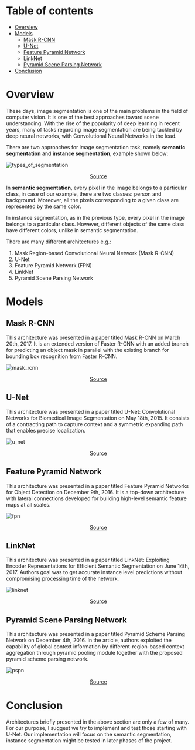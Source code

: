 
Table of contents
=================
<a name="table-of-contents">

* [Overview](#overview)
* [Models](#models)
    * [Mask R-CNN](#mask-r-cnn)
    * [U-Net](#u-net)
    * [Feature Pyramid Network](#feature-pyramid-network)
    * [LinkNet](#linknet)
    * [Pyramid Scene Parsing Network](#pyramid-scene-parsing-network)
* [Conclusion](#conclusion)

Overview
========
<a name="overview">

These days, image segmentation is one of the main problems in the field of computer vision. 
It is one of the best approaches toward scene understanding. 
With the rise of the popularity of deep learning in recent years, 
many of tasks regarding image segmentation are being tackled by deep neural networks, 
with Convolutional Neural Networks in the lead.

There are two approaches for image segmentation task, namely **semantic segmentation** and **instance segmentation**, 
example shown below:

![types_of_segmentation](images/types_of_segmentation.png)
<div style="text-align:center">    
  <a href="https://www.analyticsvidhya.com/blog/2019/04/introduction-image-segmentation-techniques-python">Source</a>
</div>

In **semantic segmentation**, every pixel in the image belongs to a particular class, 
in case of our example, there are two classes: person and background. 
Moreover, all the pixels corresponding to a given class are represented by the same color.

In instance segmentation, as in the previous type, every pixel in the image belongs to a particular class. 
However, different objects of the same class have different colors, unlike in semantic segmentation.

There are many different architectures e.g.:

1. Mask Region-based Convolutional Neural Network (Mask R-CNN)
2. U-Net
3. Feature Pyramid Network (FPN)
4. LinkNet
5. Pyramid Scene Parsing Network


Models
======
<a name="models">

Mask R-CNN
----------
<a name="mask-r-cnn">

This architecture was presented in a paper titled Mask R-CNN on March 20th, 2017. 
It is an extended version of Faster R-CNN with an added branch for predicting an object mask 
in parallel with the existing branch for bounding box recognition from Faster R-CNN.

![mask_rcnn](images/mask_rcnn.png)
<div style="text-align:center">    
  <a href="https://arxiv.org/pdf/1703.06870.pdf">Source</a>
</div>

U-Net
-----
<a name="u-net">

This architecture was presented in a paper titled U-Net: Convolutional Networks for Biomedical Image Segmentation on 
May 18th, 2015. It consists of a contracting path to capture context and a symmetric expanding path that enables precise
localization.

![u_net](images/u_net.png)
<div style="text-align:center">    
  <a href="https://arxiv.org/pdf/1505.04597.pdf">Source</a>
</div>

Feature Pyramid Network
-----------------------
<a name="feature-pyramid-network">

This architecture was presented in a paper titled Feature Pyramid Networks for Object Detection on December 9th, 2016. 
It is a top-down architecture with lateral connections developed for building high-level semantic feature maps at all 
scales.

![fpn](images/feature_pyramid_network.png)
<div style="text-align:center">    
  <a href="http://presentations.cocodataset.org/COCO17-Stuff-FAIR.pdf">Source</a>
</div>

LinkNet
-------
<a name="linknet">

This architecture was presented in a paper titled LinkNet: Exploiting Encoder Representations for Efficient Semantic 
Segmentation on June 14th, 2017. Authors goal was to get accurate instance level predictions without compromising 
processing time of the network.

![linknet](images/linknet.png)
<div style="text-align:center">    
  <a href="https://arxiv.org/pdf/1707.03718.pdf">Source</a>
</div>

Pyramid Scene Parsing Network
-----------------------------
<a name="pyramid-scene-parsing-network">

This architecture was presented in a paper titled Pyramid Scheme Parsing Network on December 4th, 2016. In the article, 
authors exploited the capability of global context information by different-region-based context aggregation through 
pyramid pooling module together with the proposed pyramid scheme parsing network.

![pspn](images/pspnet.png)
<div style="text-align:center">
  <a href="https://arxiv.org/pdf/1612.01105.pdf">Source</a>
</div>

Conclusion
==========
<a name="conclusion">

Architectures briefly presented in the above section are only a few of many. For our purpose, I suggest we try to 
implement and test those starting with U-Net. Our implementation will focus on the semantic segmentation, instance
segmentation might be tested in later phases of the project.